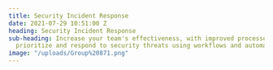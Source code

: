 ```yaml
---
title: Security Incident Response
date: 2021-07-29 10:51:00 Z
heading: Security Incident Response
sub-heading: Increase your team's effectiveness, with improved processes to quickly
  prioritize and respond to security threats using workflows and automation.
image: "/uploads/Group%20871.png"
---
```


